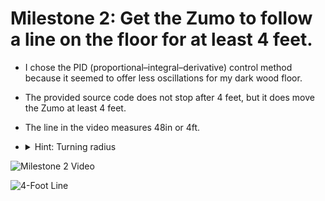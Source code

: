 # Milestone 2: Get the Zumo to follow a line on the floor for at least 4 feet.

* I chose the PID (proportional–integral–derivative) control method because it seemed to offer less oscillations for my dark wood floor.

* The provided source code does not stop after 4 feet, but it does move the Zumo at least 4 feet.

* The line in the video measures 48in or 4ft.

* <details>
  <summary>Hint: Turning radius</summary>
  
  ```
  There are two kinds of turning: (Regular) Turning and Zero-Radius Turning. Regular Turning is more like a car such that it takes some distance in order to turn around a corner while Zero-Radius Turning is more like a forklift, Roomba® or Zero-Turn mowers such that they do not cover any distance when turning.
  Regular Turning can be achieved by making one motor faster than the other. Whichever motor (left or right) is slower is the direction that the ZumoBot would turn.
  Zero-Radius Turning can be achieved by giving one motor some positive speed and giving the other motor the same speed but negative. Whichever motor (left or right) has the negative value is the direction that the ZumoBot would turn.
  ```
</details>

![Milestone 2 Video](../Media/Milestone-2.gif)

![4-Foot Line](../Media/Line.png)
